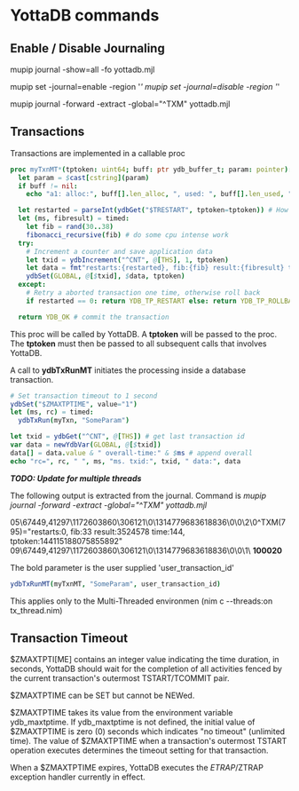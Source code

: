 # YottaDB commands

## Enable / Disable Journaling
mupip journal -show=all -fo yottadb.mjl

mupip set -journal=enable -region '*'
mupip set -journal=disable -region '*'

mupip journal -forward -extract -global="^TXM" yottadb.mjl 

## Transactions
Transactions are implemented in a callable proc

```nim
proc myTxnMT*(tptoken: uint64; buff: ptr ydb_buffer_t; param: pointer): cint  {.cdecl.} =
  let param = $cast[cstring](param)
  if buff != nil:
    echo "a1: alloc:", buff[].len_alloc, ", used: ", buff[].len_used, " addr:", $buff[].buf_addr

  let restarted = parseInt(ydbGet("$TRESTART", tptoken=tptoken)) # How many times the proc was called from yottadb
  let (ms, fibresult) = timed:
    let fib = rand(30..38)
    fibonacci_recursive(fib) # do some cpu intense work
  try:  
    # Increment a counter and save application data
    let txid = ydbIncrement("^CNT", @[THS], 1, tptoken)
    let data = fmt"restarts:{restarted}, fib:{fib} result:{fibresult} time:{ms}, tptoken:{tptoken}"
    ydbSet(GLOBAL, @[$txid], $data, tptoken)
  except:
    # Retry a aborted transaction one time, otherwise roll back
    if restarted == 0: return YDB_TP_RESTART else: return YDB_TP_ROLLBACK

  return YDB_OK # commit the transaction
  ```

This proc will be called by YottaDB. A **tptoken** will be passed to the proc. The **tptoken** must then be passed to all subsequent calls that involves YottaDB.

A call to **ydbTxRunMT** initiates the processing inside a database transaction.
```nim
# Set transaction timeout to 1 second
ydbSet("$ZMAXTPTIME", value="1")
let (ms, rc) = timed:
  ydbTxRun(myTxn, "SomeParam")

let txid = ydbGet("^CNT", @[THS]) # get last transaction id
var data = newYdbVar(GLOBAL, @[$txid])
data[] = data.value & " overall-time:" & $ms # append overall
echo "rc=", rc, " ", ms, "ms. txid:", txid, " data:", data
```
***TODO: Update for multiple threads***

The following output is extracted from the journal. Command is *mupip journal -forward -extract -global="^TXM" yottadb.mjl*

05\67449,41297\1172603860\306121\0\1314779683618836\0\0\2\0\^TXM(795)="restarts:0, fib:33 result:3524578 time:144, tptoken:144115188075855892"
09\67449,41297\1172603860\306121\0\1314779683618836\0\0\1\ **100020**

The bold parameter is the user supplied 'user_transaction_id'
```nim
ydbTxRunMT(myTxnMT, "SomeParam", user_transaction_id)
  ```

This applies only to the Multi-Threaded environmen (nim c --threads:on tx_thread.nim)


## Transaction Timeout
$ZMAXTPTI[ME] contains an integer value indicating the time duration, in seconds, YottaDB should wait for the completion of all activities fenced by the current transaction's outermost TSTART/TCOMMIT pair.

$ZMAXTPTIME can be SET but cannot be NEWed.

$ZMAXTPTIME takes its value from the environment variable ydb_maxtptime. If ydb_maxtptime is not defined, the initial value of $ZMAXTPTIME is zero (0) seconds which indicates "no timeout" (unlimited time). The value of $ZMAXTPTIME when a transaction's outermost TSTART operation executes determines the timeout setting for that transaction.

When a $ZMAXTPTIME expires, YottaDB executes the $ETRAP/$ZTRAP exception handler currently in effect.
